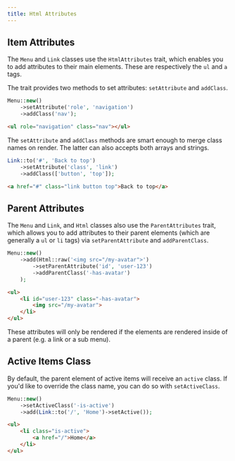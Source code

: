 ```yaml
---
title: Html Attributes
---
```


## Item Attributes

The `Menu` and `Link` classes use the `HtmlAttributes` trait, which enables you to add attributes to their main elements. These are respectively the `ul` and `a` tags.

The trait provides two methods to set attributes: `setAttribute` and `addClass`.

```php
Menu::new()
    ->setAttribute('role', 'navigation')
    ->addClass('nav');
```

```html
<ul role="navigation" class="nav"></ul>
```

The `setAttribute` and `addClass` methods are smart enough to merge class names on render. The latter can also accepts both arrays and strings.

```php
Link::to('#', 'Back to top')
    ->setAttribute('class', 'link')
    ->addClass(['button', 'top']);
```

```html
<a href="#" class="link button top">Back to top</a>
```

## Parent Attributes

The `Menu` and `Link`, and `Html` classes also use the `ParentAttributes` trait, which allows you to add attributes to their parent elements (which are generally a `ul` or `li` tags) via `setParentAttribute` and `addParentClass`.

```php
Menu::new()
    ->add(Html::raw('<img src="/my-avatar">')
        ->setParentAttribute('id', 'user-123')
        ->addParentClass('-has-avatar')
    );
```

```html
<ul>
    <li id="user-123" class="-has-avatar">
        <img src="/my-avatar">
    </li>
</ul>
```

These attributes will only be rendered if the elements are rendered inside of a parent (e.g. a link or a sub menu).

## Active Items Class

By default, the parent element of active items will receive an `active` class. If you'd like to override the class name, you can do so with `setActiveClass`.

```php
Menu::new()
    ->setActiveClass('-is-active')
    ->add(Link::to('/', 'Home')->setActive());
```

```html
<ul>
    <li class="is-active">
        <a href="/">Home</a>
    </li>
</ul>
```
